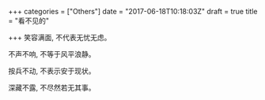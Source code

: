 +++
categories = ["Others"]
date = "2017-06-18T10:18:03Z"
draft = true
title = "看不见的"

+++
笑容满面, 不代表无忧无虑。

不声不响, 不等于风平浪静。

按兵不动, 不表示安于现状。

深藏不露, 不尽然若无其事。